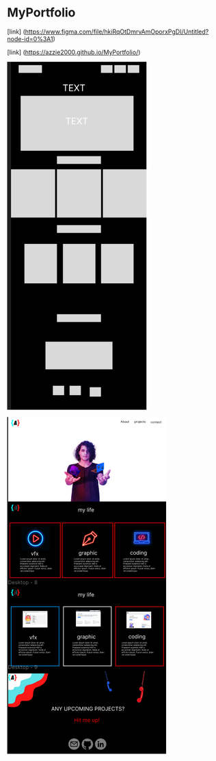 # MyPortfolio

[link] (https://www.figma.com/file/hkiRqOtDmrvAmOporxPgDI/Untitled?node-id=0%3A1)

[link] (https://azzie2000.github.io/MyPortfolio/)

![](design/wire%20frame.png)

![](design/mockup.png)
